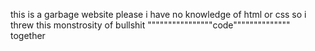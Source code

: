 this is a garbage website please i have no knowledge of html or css so i threw this monstrosity of bullshit """"""""""""""""code"""""""""""""" together
